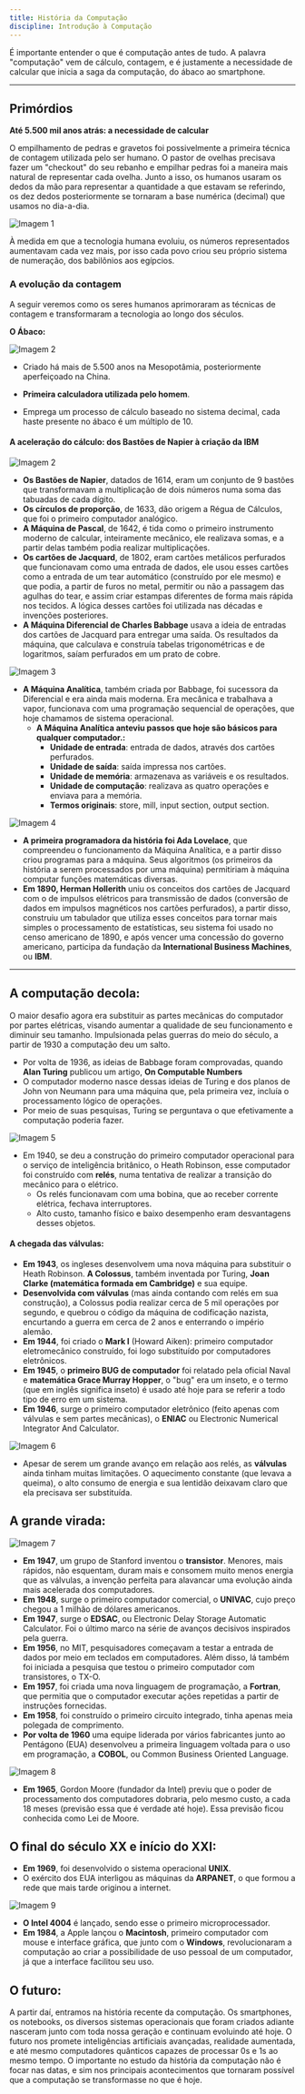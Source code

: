 ```yaml
---
title: História da Computação
discipline: Introdução à Computação
---
```

É importante entender o que é computação antes de tudo. A palavra "computação" vem de cálculo, contagem, e é justamente a necessidade de calcular que inicia a saga da computação, do ábaco ao smartphone.

***
## **Primórdios** 

**Até 5.500 mil anos atrás: a necessidade de calcular**

O empilhamento de pedras e gravetos foi possivelmente a primeira técnica de contagem utilizada pelo ser humano. O pastor de ovelhas precisava fazer um "checkout" do seu rebanho e empilhar pedras foi a maneira mais natural de representar cada ovelha. Junto a isso, os humanos usaram os dedos da mão para representar a quantidade a que estavam se referindo, os dez dedos posteriormente se tornaram a base numérica (decimal) que usamos no dia-a-dia. 

![Imagem 1](https://static.mundoeducacao.bol.uol.com.br/mundoeducacao/conteudo/Numeros%20egpcios.JPG) <!-- Fonte: Mundo Educação -->
 
À medida em que a tecnologia humana evoluiu, os números representados aumentavam cada vez mais, por isso cada povo criou seu próprio sistema de numeração, dos babilônios aos egípcios.

### **A evolução da contagem**

A seguir veremos como os seres humanos aprimoraram as técnicas de contagem e transformaram a tecnologia ao longo dos séculos.

**O Ábaco:**

![Imagem 2](https://upload.wikimedia.org/wikipedia/commons/a/af/Abacus_6.png)  <!-- Fonte: Encyclopædia Britannica, from Wikipedia, the free encyclopedia.-->

* Criado há mais de 5.500 anos na Mesopotâmia, posteriormente aperfeiçoado na China.

* **Primeira calculadora utilizada pelo homem**.

* Emprega um processo de cálculo baseado no sistema decimal, cada haste presente no ábaco é um múltiplo de 10.

#### **A aceleração do cálculo: dos Bastões de Napier à criação da IBM**

![Imagem 2](https://upload.wikimedia.org/wikipedia/commons/thumb/8/80/Arts_et_Metiers_Pascaline_dsc03869.jpg/800px-Arts_et_Metiers_Pascaline_dsc03869.jpg)  <!-- Fonte: Wikimedia Commons, the free media repository.(https://pt.wikipedia.org/wiki/La_pascaline)-->

* **Os Bastões de Napier**, datados de 1614, eram um conjunto de 9 bastões que transformavam a multiplicação de dois números numa soma das tabuadas de cada dígito.
* **Os círculos de proporção**, de 1633, dão origem a Régua de Cálculos, que foi o primeiro computador analógico.
* **A Máquina de Pascal**, de 1642, é tida como o primeiro instrumento moderno de calcular, inteiramente mecânico, ele realizava somas, e a partir delas também podia realizar multiplicações.
* **Os cartões de Jacquard**, de 1802, eram cartões metálicos perfurados que funcionavam como uma entrada de dados, ele usou esses cartões como a entrada de um tear automático (construído por ele mesmo) e que podia, a partir de furos no metal, permitir ou não a passagem das agulhas do tear, e assim criar estampas diferentes de forma mais rápida nos tecidos. A lógica desses cartões foi utilizada nas décadas e invenções posteriores.
* **A Máquina Diferencial de Charles Babbage** usava a ideia de entradas dos cartões de Jacquard para entregar uma saída. Os resultados da máquina, que calculava e construía tabelas trigonométricas e de logaritmos, saíam perfurados em um prato de cobre.

![Imagem 3](https://upload.wikimedia.org/wikipedia/commons/thumb/a/ac/AnalyticalMachine_Babbage_London.jpg/800px-AnalyticalMachine_Babbage_London.jpg)  <!-- Fonte: Wikimedia Commons, the free media repository.(https://pt.wikipedia.org/wiki/Maquina_Anal%C3%ADtica)-->

* **A Máquina Analítica**, também criada por Babbage, foi sucessora da Diferencial e era ainda mais moderna. Era mecânica e trabalhava a vapor, funcionava com uma programação sequencial de operações, que hoje chamamos de sistema operacional.
    * **A Máquina Analítica anteviu passos que hoje são básicos para qualquer computador.:**
        * **Unidade de entrada**: entrada de dados, através dos cartões perfurados.
        * **Unidade de saída**: saída impressa nos cartões.
        * **Unidade de memória**: armazenava as variáveis e os resultados.
        * **Unidade de computação**: realizava as quatro operações e enviava para a memória.
        * **Termos originais**: store, mill, input section, output section.

![Imagem 4](https://upload.wikimedia.org/wikipedia/commons/0/0f/Ada_lovelace.jpg)  <!-- Fonte: Wikimedia Commons, the free media repository.(https://pt.wikipedia.org/wiki/Ada_Lovelace)-->

* **A primeira programadora da história foi Ada Lovelace**, que compreendeu o funcionamento da Máquina Analítica, e a partir disso criou programas para a máquina. Seus algoritmos (os primeiros da história a serem processados por uma máquina) permitiriam à máquina computar funções matemáticas diversas.
* **Em 1890, Herman Hollerith** uniu os conceitos dos cartões de Jacquard com o de impulsos elétricos para transmissão de dados (conversão de dados em impulsos magnéticos nos cartões perfurados), a partir disso, construiu um tabulador que utiliza esses conceitos para tornar mais simples o processamento de estatísticas, seu sistema foi usado no censo americano de 1890, e após vencer uma concessão do governo americano, participa da fundação da **International Business Machines**, ou **IBM**.

***
## A computação decola:

O maior desafio agora era substituir as partes mecânicas do computador por partes elétricas, visando aumentar a qualidade de seu funcionamento e diminuir seu tamanho. Impulsionada pelas guerras do meio do século, a partir de 1930 a computação deu um salto.

* Por volta de 1936, as ideias de Babbage foram comprovadas, quando **Alan Turing** publicou um artigo, **On Computable Numbers**
* O computador moderno nasce dessas ideias de Turing e dos planos de John von Neumann para uma máquina que, pela primeira vez, incluía o processamento lógico de operações.
* Por meio de suas pesquisas, Turing se perguntava o que efetivamente a computação poderia fazer.

![Imagem 5](https://upload.wikimedia.org/wikipedia/commons/thumb/0/05/Relay_Parts.jpg/800px-Relay_Parts.jpg)  <!-- Fonte: Wikimedia Commons, the free media repository.(https://pt.wikipedia.org/wiki/Rel%C3%A9)-->

* Em 1940, se deu a construção do primeiro computador operacional para o serviço de inteligência britânico, o Heath Robinson, esse computador foi construído com **relés**, numa tentativa de realizar a transição do mecânico para o elétrico.
    * Os relés funcionavam com uma bobina, que ao receber corrente elétrica, fechava interruptores.
    * Alto custo, tamanho físico e baixo desempenho eram desvantagens desses objetos.

#### A chegada das válvulas:

* **Em 1943**, os ingleses desenvolvem uma nova máquina para substituir o Heath Robinson. **A Colossus**, também inventada por Turing, **Joan Clarke (matemática formada em Cambridge)** e sua equipe.
* **Desenvolvida com válvulas** (mas ainda contando com relés em sua construção), a Colossus podia realizar cerca de 5 mil operações por segundo, e quebrou o código da máquina de codificação nazista, encurtando a guerra em cerca de 2 anos e enterrando o império alemão.
* **Em 1944**, foi criado o **Mark I** (Howard Aiken): primeiro computador eletromecânico construído, foi logo substituído por computadores eletrônicos.
* **Em 1945**, o **primeiro BUG de computador** foi relatado pela oficial Naval e **matemática Grace Murray Hopper**, o "bug" era um inseto, e o termo (que em inglês significa inseto) é usado até hoje para se referir a todo tipo de erro em um sistema.
* **Em 1946**, surge o primeiro computador eletrônico (feito apenas com válvulas e sem partes mecânicas), o **ENIAC** ou Electronic Numerical Integrator And Calculator.

![Imagem 6](https://upload.wikimedia.org/wikipedia/commons/thumb/e/e9/Elektronenroehren-auswahl.jpg/800px-Elektronenroehren-auswahl.jpg)  <!-- Fonte: Wikimedia Commons, the free media repository.(https://pt.wikipedia.org/wiki/V%C3%A1lvula_termi%C3%B4nica)-->

* Apesar de serem um grande avanço em relação aos relés, as **válvulas** ainda tinham muitas limitações. O aquecimento constante (que levava a queima), o alto consumo de energia e sua lentidão deixavam claro que ela precisava ser substituída.

## A grande virada:

![Imagem 7](https://upload.wikimedia.org/wikipedia/commons/f/f8/Transistor-photo.JPG)  <!-- Fonte: Wikimedia Commons, the free media repository.(https://pt.wikipedia.org/wiki/Trans%C3%ADstor)-->

* **Em 1947**, um grupo de Stanford inventou o **transistor**. Menores, mais rápidos, não esquentam, duram mais e consomem muito menos energia que as válvulas, a invenção perfeita para alavancar uma evolução ainda mais acelerada dos computadores.
* **Em 1948**, surge o primeiro computador comercial, o **UNIVAC**, cujo preço chegou a 1 milhão de dólares americanos.
* **Em 1947**, surge o **EDSAC**, ou Electronic Delay Storage Automatic Calculator. Foi o último marco na série de avanços decisivos inspirados pela guerra.
* **Em 1956**, no MIT, pesquisadores começavam a testar a entrada de dados por meio em teclados em computadores. Além disso, lá também foi iniciada a pesquisa que testou o primeiro computador com transistores, o TX-O.
* **Em 1957**, foi criada uma nova linguagem de programação, a **Fortran**, que permitia que o computador executar ações repetidas a partir de instruções fornecidas.
* **Em 1958**, foi construído o primeiro circuito integrado, tinha apenas meia polegada de comprimento.
* **Por volta de 1960** uma equipe liderada por vários fabricantes junto ao Pentágono (EUA) desenvolveu a primeira linguagem voltada para o uso em programação, a **COBOL**, ou Common Business Oriented Language.

![Imagem 8](https://upload.wikimedia.org/wikipedia/commons/thumb/6/6c/Lei_de_moore_2006.png/800px-Lei_de_moore_2006.png)  <!-- Fonte: Wikimedia Commons, the free media repository.(https://pt.wikipedia.org/wiki/Lei_de_Moore)-->

* **Em 1965**, Gordon Moore (fundador da Intel) previu que o poder de processamento dos computadores dobraria, pelo mesmo custo, a cada 18 meses (previsão essa que é verdade até hoje). Essa previsão ficou conhecida como Lei de Moore.

## O final do século XX e início do XXI:

* **Em 1969**, foi desenvolvido o sistema operacional **UNIX**.
* O exército dos EUA interligou as máquinas da **ARPANET**, o que formou a rede que mais tarde originou a internet.

![Imagem 9](https://upload.wikimedia.org/wikipedia/commons/5/52/Intel_4004.jpg)  <!-- Fonte: Wikimedia Commons, the free media repository.(https://pt.wikipedia.org/wiki/Intel_4004)-->

* **O Intel 4004** é lançado, sendo esse o primeiro microprocessador.
* **Em 1984**, a Apple lançou o **Macintosh**, primeiro computador com mouse e interface gráfica, que junto com o **Windows**, revolucionaram a computação ao criar a possibilidade de uso pessoal de um computador, já que a interface facilitou seu uso.

## O futuro:

A partir daí, entramos na história recente da computação. Os smartphones, os notebooks, os diversos sistemas operacionais que foram criados adiante nasceram junto com toda nossa geração e continuam evoluindo até hoje. O futuro nos promete inteligências artificiais avançadas, realidade aumentada, e até mesmo computadores quânticos capazes de processar 0s e 1s ao mesmo tempo. O importante no estudo da história da computação não é focar nas datas, e sim nos principais acontecimentos que tornaram possível que a computação se transformasse no que é hoje.


